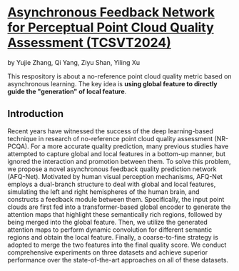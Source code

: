 # [Asynchronous Feedback Network for Perceptual Point Cloud Quality Assessment (TCSVT2024)](https://arxiv.org/abs/2407.09806)
by Yujie Zhang, Qi Yang, Ziyu Shan, Yiling Xu

This respository is about a no-reference point cloud quality metric based on asynchronous learning. The key idea is **using global feature to directly guide the "generation" of local feature**.

## Introduction

Recent years have witnessed the success of the deep learning-based technique in research of no-reference point cloud quality assessment (NR-PCQA). For a more accurate quality prediction, many previous studies have attempted to capture global and local features in a bottom-up manner, but ignored the interaction and promotion between them. To solve this problem, we propose a novel asynchronous feedback quality prediction network (AFQ-Net). Motivated by human visual perception mechanisms, AFQ-Net employs a dual-branch structure to deal with global and local features, simulating the left and right hemispheres of the human brain, and constructs a feedback module between them. Specifically, the input point clouds are first fed into a transformer-based global encoder to generate the attention maps that highlight these semantically rich regions, followed by being merged into the global feature. Then, we utilize the generated attention maps to perform dynamic convolution for different semantic regions and obtain the local feature. Finally, a coarse-to-fine strategy is adopted to merge the two features into the final quality score. We conduct comprehensive experiments on three datasets and achieve superior performance over the state-of-the-art approaches on all of these datasets. 
